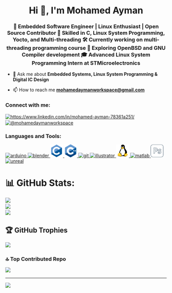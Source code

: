 <h1 align="center">Hi 👋, I'm Mohamed Ayman</h1>
<h3 align="center">🚀 Embedded Software Engineer | Linux Enthusiast | Open Source Contributor 🔧 Skilled in C, Linux System Programming, Yocto, and Multi-threading 🛠️ Currently working on multi-threading programming course 🌱 Exploring OpenBSD and GNU Compiler development 🎓 Advanced Linux System Programming Intern at STMicroelectronics</h3>

- 💬 Ask me about **Embedded Systems, Linux System Programming & Digital IC Design**

- 📫 How to reach me **mohamedaymanworkspace@gmail.com**

<h3 align="left">Connect with me:</h3>
<p align="left">
<a href="https://linkedin.com/in/https://www.linkedin.com/in/mohamed-ayman-78361a251/" target="blank"><img align="center" src="https://raw.githubusercontent.com/rahuldkjain/github-profile-readme-generator/master/src/images/icons/Social/linked-in-alt.svg" alt="https://www.linkedin.com/in/mohamed-ayman-78361a251/" height="30" width="40" /></a>
<a href="https://medium.com/@mohamedaymanworkspace" target="blank"><img align="center" src="https://raw.githubusercontent.com/rahuldkjain/github-profile-readme-generator/master/src/images/icons/Social/medium.svg" alt="@mohamedaymanworkspace" height="30" width="40" /></a>
</p>

<h3 align="left">Languages and Tools:</h3>
<p align="left"> <a href="https://www.arduino.cc/" target="_blank" rel="noreferrer"> <img src="https://cdn.worldvectorlogo.com/logos/arduino-1.svg" alt="arduino" width="40" height="40"/> </a> <a href="https://www.blender.org/" target="_blank" rel="noreferrer"> <img src="https://download.blender.org/branding/community/blender_community_badge_white.svg" alt="blender" width="40" height="40"/> </a> <a href="https://www.cprogramming.com/" target="_blank" rel="noreferrer"> <img src="https://raw.githubusercontent.com/devicons/devicon/master/icons/c/c-original.svg" alt="c" width="40" height="40"/> </a> <a href="https://www.w3schools.com/cpp/" target="_blank" rel="noreferrer"> <img src="https://raw.githubusercontent.com/devicons/devicon/master/icons/cplusplus/cplusplus-original.svg" alt="cplusplus" width="40" height="40"/> </a> <a href="https://git-scm.com/" target="_blank" rel="noreferrer"> <img src="https://www.vectorlogo.zone/logos/git-scm/git-scm-icon.svg" alt="git" width="40" height="40"/> </a> <a href="https://www.adobe.com/in/products/illustrator.html" target="_blank" rel="noreferrer"> <img src="https://www.vectorlogo.zone/logos/adobe_illustrator/adobe_illustrator-icon.svg" alt="illustrator" width="40" height="40"/> </a> <a href="https://www.linux.org/" target="_blank" rel="noreferrer"> <img src="https://raw.githubusercontent.com/devicons/devicon/master/icons/linux/linux-original.svg" alt="linux" width="40" height="40"/> </a> <a href="https://www.mathworks.com/" target="_blank" rel="noreferrer"> <img src="https://upload.wikimedia.org/wikipedia/commons/2/21/Matlab_Logo.png" alt="matlab" width="40" height="40"/> </a> <a href="https://www.photoshop.com/en" target="_blank" rel="noreferrer"> <img src="https://raw.githubusercontent.com/devicons/devicon/master/icons/photoshop/photoshop-line.svg" alt="photoshop" width="40" height="40"/> </a> <a href="https://unrealengine.com/" target="_blank" rel="noreferrer"> <img src="https://raw.githubusercontent.com/kenangundogan/fontisto/036b7eca71aab1bef8e6a0518f7329f13ed62f6b/icons/svg/brand/unreal-engine.svg" alt="unreal" width="40" height="40"/> </a> </p>





# 📊 GitHub Stats:
![](https://github-readme-stats.vercel.app/api?username=mohamedaymankills&theme=dark&hide_border=false&include_all_commits=false&count_private=false)<br/>
![](https://nirzak-streak-stats.vercel.app/?user=mohamedaymankills&theme=dark&hide_border=false)<br/>
![](https://github-readme-stats.vercel.app/api/top-langs/?username=mohamedaymankills&theme=dark&hide_border=false&include_all_commits=false&count_private=false&layout=compact)

## 🏆 GitHub Trophies
![](https://github-profile-trophy.vercel.app/?username=mohamedaymankills&theme=radical&no-frame=false&no-bg=true&margin-w=4)

### 🔝 Top Contributed Repo
![](https://github-contributor-stats.vercel.app/api?username=mohamedaymankills&limit=5&theme=dark&combine_all_yearly_contributions=true)

---
[![](https://visitcount.itsvg.in/api?id=mohamedaymankills&icon=0&color=0)](https://visitcount.itsvg.in)

<!-- Proudly created with GPRM ( https://gprm.itsvg.in ) -->
